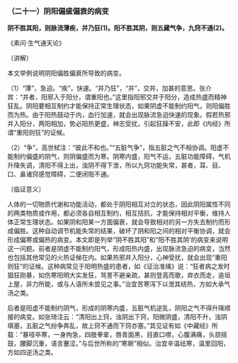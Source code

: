 ### （二十一）阴阳偏盛偏衰的病变

**阴不胜其阳，则脉流薄疾，并乃狂(1)。阳不胜其阴，则五藏气争，九窍不通(2)。**

​《素问·生气通天论》

〔讲解〕

本文举例说明阴阳偏胜偏衰所导致的病变。

（1）“薄”，急迫。“疾”，快速。“并乃狂”，“并”，交并，加甚的意思。张介宾：“并者，阳邪入于阳分，谓重阳也。”这里指阳邪交并于阳分，造成热盛而精神狂乱。阴阳要相互制约才能保持正常生理状态，如果阴虚不能制约阳气，则阳偏胜而为热。由于阳热鼓动于内，血行加速，就会出现脉流急迫快速的现象。假若热邪并入阳分，两阳相加，势必阳热更盛，神志受扰，引起狂躁不安，此即《内经》所谓“重阳则狂”的证候。

（2）“争”，高世栻注：“彼此不和也。”“五脏气争”，指五脏之气不相协调。阳虚不能制约偏盛的阴气，则阴偏盛而为寒。阴寒内盛，阳气不运，五脏功能障碍，气机升降失调，清阳不得上出，浊阴不得下泄，所以九窍功能失常，甚者，耳、目、口、鼻诸窍感觉障碍，二便闭阻不通。

〔临证意义〕

人体的一切物质代谢和功能活动，都处于阴阳相互对立的状态，因此阴阳属性不同的两类物质或作用，都必须各自相互制约，相互拮抗，才能保持相对平衡，维持人体正常生理状态。如果阴和阳某一方面偏衰，就会导致相对的另一方失去制约而形成偏胜。这种自动调节机能失常的结果，破坏了阴和阳之间的相对平衡协调，就会形成偏寒或偏热的病变。本文即是列举“阴不胜其阳”和“阳不胜其阴’的病变来说明这一问题。前者是阴虚不能制约阳气，形成阳热内盛，出现脉流急迫的病变，当然也包括其他常见的火热证候在内。如果热邪并入阳分，心神受扰，就会出现“重阳则狂”的证候。这种病常见于阳明热盛的患者，如《证治准绳》说：“狂者病之发时猖狂刚暴，如伤寒阳明大实发狂，骂詈不避亲疏，甚则登高而歌，弃衣而走，逾垣上屋，非力所能，或与人语所未尝见之事。”治宜苦寒泻下以泄其结热，方如大承气汤之类。

后者是阳虚不能制约阴气，形成的阴寒内盛，五脏气机逆乱，阴阳之气不得升降顺接的病变。如张琦注云：“清阳出上窍，浊阴出下窍，阳微阴盛，清阳不升，浊阴填塞，五脏之气纷争奔乱，故上窍不通而下窍亦塞。”其见证有如《中藏经》所载：“暴哑卒寒，一身拘急，四肢拳挛，唇青面黑，目直口噤，心腹满痛，头颔摇鼓，腰脚沉重，语言蹇涩。”与后世所称的“寒厥”相似。治宜辛温祛寒，温里回阳，方如四逆汤之类。

